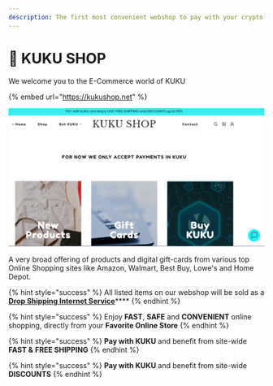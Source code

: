 ```yaml
---
description: The first most convenient webshop to pay with your crypto
---
```


# 🛒 KUKU SHOP

We welcome you to the E-Commerce world of KUKU

{% embed url="https://kukushop.net" %}

![](../../.gitbook/assets/kukushop.png)

A very broad offering of products and digital gift-cards from various top Online Shopping sites like Amazon, Walmart, Best Buy, Lowe's and Home Depot.

{% hint style="success" %}
All listed items on our webshop will be sold as a [**Drop Shipping Internet Service**](../../knowledge-center/glossary-and-vocab.md)****
{% endhint %}

{% hint style="success" %}
Enjoy **FAST**, **SAFE** and **CONVENIENT** online shopping, directly from your **Favorite Online Store**
{% endhint %}

{% hint style="success" %}
**Pay with KUKU** and benefit from site-wide **FAST &** **FREE SHIPPING**
{% endhint %}

{% hint style="success" %}
**Pay with KUKU** and benefit from site-wide **DISCOUNTS**
{% endhint %}
